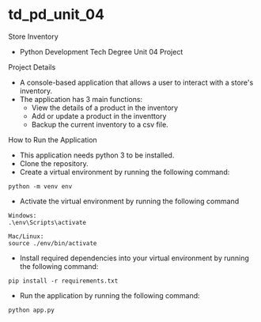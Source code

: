 # td_pd_unit_04
Store Inventory
 - Python Development Tech Degree Unit 04 Project

 Project Details
  - A console-based application that allows a user to interact with a store's inventory.
  - The application has 3 main functions:
    - View the details of a product in the inventory
    - Add or update a product in the inventtory
    - Backup the current inventory to a csv file.

How to Run the Application
  - This application needs python 3 to be installed.
  - Clone the repository.
  - Create a virtual environment by running the following command:
```
python -m venv env
```
  - Activate the virtual environment by running the following command
```
Windows:
.\env\Scripts\activate

Mac/Linux:
source ./env/bin/activate
```
  - Install required dependencies into your virtual environment by running the following command:
```
pip install -r requirements.txt
```
  - Run the application by running the following command:
```
python app.py
```

